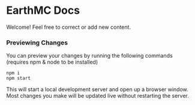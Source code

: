 # EarthMC Docs
Welcome! Feel free to correct or add new content.

### Previewing Changes
You can preview your changes by running the following commands (requires npm & node to be installed)

```
npm i
npm start
```

This will start a local development server and open up a browser window. Most changes you make will be updated live without restarting the server.
